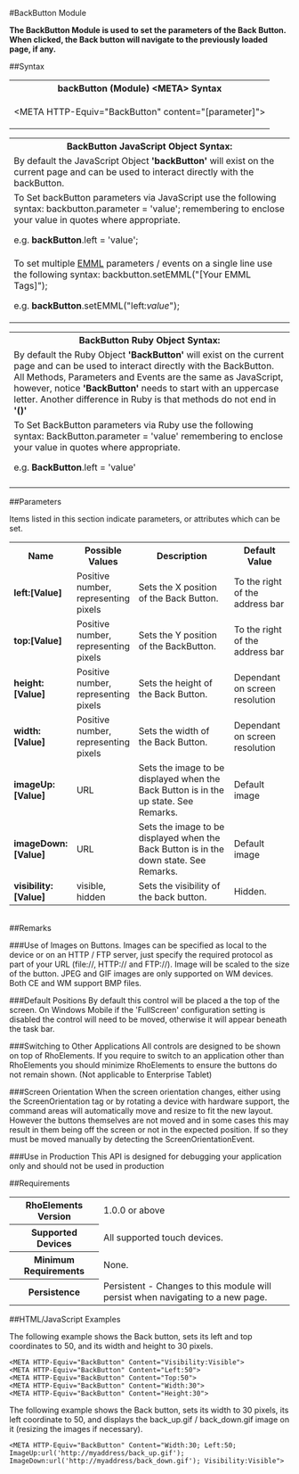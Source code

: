 
#BackButton Module

<b>
The BackButton Module is used to set the parameters of the Back Button. When clicked, the Back button will navigate to the previously loaded page, if any.
</b>

##Syntax

<table class="re-table"><tr><th class="tableHeading">backButton (Module) &lt;META&gt; Syntax
</th></tr><tr><td class="clsSyntaxCells clsOddRow"><p>&lt;META HTTP-Equiv="BackButton" content="[parameter]"&gt;</p></td></tr></table>
<table class="re-table"><tr><th class="tableHeading">BackButton JavaScript Object Syntax:</th></tr><tr><td class="clsSyntaxCells clsOddRow">
By default the JavaScript Object <b>'backButton'</b> will exist on the current page and can be used to interact directly with the backButton.
</td></tr><tr><td class="clsSyntaxCells clsEvenRow">
To Set backButton parameters via JavaScript use the following syntax: backbutton.parameter = 'value'; remembering to enclose your value in quotes where appropriate.  
<P />e.g. <b>backButton</b>.left = 'value';
</td></tr><tr><td class="clsSyntaxCells clsOddRow">							
To set multiple <a href="/rhoelements/EMMLOverview">EMML</a> parameters / events on a single line use the following syntax: backbutton.setEMML("[Your EMML Tags]");
<P />
e.g. <b>backButton</b>.setEMML("left:<i>value</i>");							
</td></tr></table>

<table class="re-table"><tr><th class="tableHeading">BackButton Ruby Object Syntax:</th></tr><tr><td class="clsSyntaxCells clsOddRow">
By default the Ruby Object <b>'BackButton'</b> will exist on the current page and can be used to interact directly with the BackButton. All Methods, Parameters and Events are the same as JavaScript, however, notice <b>'BackButton'</b> needs to start with an uppercase letter. Another difference in Ruby is that methods do not end in <b>'()'</b></td></tr><tr><td class="clsSyntaxCells clsEvenRow">
To Set BackButton parameters via Ruby use the following syntax: BackButton.parameter = 'value' remembering to enclose your value in quotes where appropriate.  
<P />e.g. <b>BackButton</b>.left = 'value'
</td></tr><tr><td class="clsSyntaxCells clsOddRow" /></tr></table>




##Parameters


Items listed in this section indicate parameters, or attributes which can be set.
<table class="re-table"><col width="20%" /><col width="20%" /><col width="38%" /><col width="22%" /><tr><th class="tableHeading">Name</th><th class="tableHeading">Possible Values</th><th class="tableHeading">Description</th><th class="tableHeading">Default Value</th></tr><tr><td class="clsSyntaxCells clsOddRow"><b>left:[Value]
</b></td><td class="clsSyntaxCells clsOddRow">Positive number, representing pixels</td><td class="clsSyntaxCells clsOddRow">Sets the X position of the Back Button.</td><td class="clsSyntaxCells clsOddRow">To the right of the address bar</td></tr><tr><td class="clsSyntaxCells clsEvenRow"><b>top:[Value]
</b></td><td class="clsSyntaxCells clsEvenRow">Positive number, representing pixels</td><td class="clsSyntaxCells clsEvenRow">Sets the Y position of the BackButton.</td><td class="clsSyntaxCells clsEvenRow">To the right of the address bar</td></tr><tr><td class="clsSyntaxCells clsOddRow"><b>height:[Value]
</b></td><td class="clsSyntaxCells clsOddRow">Positive number, representing pixels</td><td class="clsSyntaxCells clsOddRow">Sets the height of the Back Button.</td><td class="clsSyntaxCells clsOddRow">Dependant on screen resolution</td></tr><tr><td class="clsSyntaxCells clsEvenRow"><b>width:[Value]
</b></td><td class="clsSyntaxCells clsEvenRow">Positive number, representing pixels</td><td class="clsSyntaxCells clsEvenRow">Sets the width of the Back Button.</td><td class="clsSyntaxCells clsEvenRow">Dependant on screen resolution</td></tr><tr><td class="clsSyntaxCells clsOddRow"><b>imageUp:[Value]
</b></td><td class="clsSyntaxCells clsOddRow">URL</td><td class="clsSyntaxCells clsOddRow">Sets the image to be displayed when the Back Button is in the up state.  See Remarks.</td><td class="clsSyntaxCells clsOddRow">Default image</td></tr><tr><td class="clsSyntaxCells clsEvenRow"><b>imageDown:[Value]
</b></td><td class="clsSyntaxCells clsEvenRow">URL</td><td class="clsSyntaxCells clsEvenRow">Sets the image to be displayed when the Back Button is in the down state.  See Remarks.</td><td class="clsSyntaxCells clsEvenRow">Default image</td></tr><tr><td class="clsSyntaxCells clsOddRow"><b>visibility:[Value]
</b></td><td class="clsSyntaxCells clsOddRow">visible, hidden</td><td class="clsSyntaxCells clsOddRow">Sets the visibility of the back button.</td><td class="clsSyntaxCells clsOddRow">Hidden.</td></tr></table>
<table class="re-table"><col width="78%" /><col width="8%" /><col width="1%" /><col width="5%" /><col width="1%" /><col width="5%" /><col width="2%" /></table>




##Remarks


###Use of Images on Buttons.
Images can be specified as local to the device or on an HTTP / FTP server, just specify the required protocol as part of your URL (file://\, HTTP:// and FTP://). Image will be scaled to the size of the button. JPEG and GIF images are only supported on WM devices. Both CE and WM support BMP files.


###Default Positions
By default this control will be placed a the top of the screen. On Windows Mobile if the 'FullScreen' configuration setting is disabled the control will need to be moved, otherwise it will appear beneath the task bar.


###Switching to Other Applications
All controls are designed to be shown on top of RhoElements. If you require to switch to an application other than RhoElements you should minimize RhoElements to ensure the buttons do not remain shown. (Not applicable to Enterprise Tablet)


###Screen Orientation
When the screen orientation changes, either using the ScreenOrientation tag or by rotating a device with hardware support, the command areas will automatically move and resize to fit the new layout. However the buttons themselves are not moved and in some cases this may result in them being off the screen or not in the expected position. If so they must be moved manually by detecting the ScreenOrientationEvent.


###Use in Production
This API is designed for debugging your application only and should not be used in production




##Requirements

<table class="re-table"><tr><th class="tableHeading">RhoElements Version</th><td class="clsSyntaxCell clsEvenRow">1.0.0 or above
</td></tr><tr><th class="tableHeading">Supported Devices</th><td class="clsSyntaxCell clsOddRow">All supported touch devices.</td></tr><tr><th class="tableHeading">Minimum Requirements</th><td class="clsSyntaxCell clsOddRow">None.</td></tr><tr><th class="tableHeading">Persistence</th><td class="clsSyntaxCell clsEvenRow">Persistent - Changes to this module will persist when navigating to a new page.</td></tr></table>


##HTML/JavaScript Examples

The following example shows the Back button, sets its left and top coordinates to 50, and its width and height to 30 pixels.

	<META HTTP-Equiv="BackButton" Content="Visibility:Visible">
	<META HTTP-Equiv="BackButton" Content="Left:50">
	<META HTTP-Equiv="BackButton" Content="Top:50">
	<META HTTP-Equiv="BackButton" Content="Width:30">
	<META HTTP-Equiv="BackButton" Content="Height:30">
	
The following example shows the Back button, sets its width to 30 pixels, its left coordinate to 50, and displays the back_up.gif / back_down.gif image on it (resizing the images if necessary).

	<META HTTP-Equiv="BackButton" Content="Width:30; Left:50; ImageUp:url('http://myaddress/back_up.gif'); ImageDown:url('http://myaddress/back_down.gif'); Visibility:Visible"> 
	


